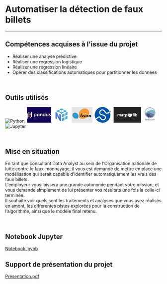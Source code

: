 # Automatiser la détection de faux billets
---

## Compétences acquises à l'issue du projet
* Réaliser une analyse prédictive
* Réaliser une régression logistique
* Réaliser une régression linéaire
* Opérer des classifications automatiques pour partitionner les données

<br>

## Outils utilisés
<img src="https://cdn.jsdelivr.net/gh/devicons/devicon/icons/python/python-original-wordmark.svg" title="Python"  alt="Python" height="50"/>&nbsp;
<img src="https://github.com/StephaneBertrand34/Python_-_Etude_de_marche_pour_l_exportation_de_volailles/blob/main/img/pandas.jpg" title="Pandas"  alt="Pandas" height="50" fill="white"/>&nbsp;
<img src="https://github.com/StephaneBertrand34/Python_-_Etude_de_marche_pour_l_exportation_de_volailles/blob/main/img/numpy.png" title="Numpy"  alt="Numpy" height="50"/>&nbsp;
<img src="https://github.com/StephaneBertrand34/Python_-_Etude_de_marche_pour_l_exportation_de_volailles/blob/main/img/scikitlearn.png" title="ScikitLearn"  alt="ScikitLearn" height="50"/>&nbsp;
<img src="https://github.com/StephaneBertrand34/Python_-_Etude_de_marche_pour_l_exportation_de_volailles/blob/main/img/scipy-logo.jpg" title="Scipy"  alt="Scipy" height="50"/>&nbsp;
<img src="https://github.com/StephaneBertrand34/Python_-_Etude_de_marche_pour_l_exportation_de_volailles/blob/main/img/matplotlib.jpg" title="Matplotlib"  alt="Matplotlib" height="50"/>
<img src="https://github.com/StephaneBertrand34/Python_-_Etude_de_marche_pour_l_exportation_de_volailles/blob/main/img/Seaborn.jpg" title="Seaborn"  alt="Seaborn" height="50"/>&nbsp;
<img src="https://cdn.jsdelivr.net/gh/devicons/devicon/icons/jupyter/jupyter-original-wordmark.svg" title="Jupyter"  alt="Jupyter" height="50"/>

<br>

## Mise en situation
En tant que consultant Data Analyst au sein de l'Organisation nationale de lutte contre le faux-monnayage, il vous est demandé de mettre en place une modélisation qui serait capable d'identifier automatiquement les vrais des faux billets.   
L'employeur vous laissera une grande autonomie pendant votre mission, et vous demande simplement de lui présenter vos résultats une fois la celle-ci terminée.   
Il souhaite voir quels sont les traitements et analyses que vous avez réalisés en amont, les différentes pistes explorées pour la construction de l’algorithme, ainsi que le modèle final retenu.

<br>

## Notebook Jupyter
<a href="" target="_blank" title="Notebook.ipynb">Notebook.ipynb</a>

## Support de présentation du projet
<a href="" target="_blank" title="Présentation.pdf">Présentation.pdf</a>

